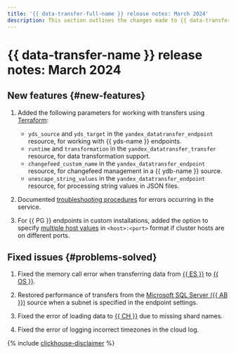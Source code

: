 ```yaml
---
title: '{{ data-transfer-full-name }} release notes: March 2024'
description: This section outlines the changes made to {{ data-transfer-name }} in March 2024.
---
```


# {{ data-transfer-name }} release notes: March 2024

## New features {#new-features}

1. Added the following parameters for working with transfers using [Terraform](../tf-ref.md):
    * `yds_source` and `yds_target` in the `yandex_datatransfer_endpoint` resource, for working with {{ yds-name }} endpoints.
    * `runtime` and `transformation` in the `yandex_datatransfer_transfer` resource, for data transformation support.
    * `changefeed_custom_name` in the `yandex_datatransfer_endpoint` resource, for changefeed management in a {{ ydb-name }} source.
    * `unescape_string_values` in the `yandex_datatransfer_endpoint` resource, for processing string values in JSON files.

2. Documented [troubleshooting procedures](../troubleshooting/index.md#overview) for errors occurring in the service.


1. For {{ PG }} endpoints in custom installations, added the option to specify [multiple host values](../operations/endpoint/source/postgresql.md#on-premise) in `<host>:<port>` format if cluster hosts are on different ports.

## Fixed issues {#problems-solved}


1. Fixed the memory call error when transferring data from [{{ ES }}](../operations/endpoint/source/elasticsearch.md) to [{{ OS }}](../operations/endpoint/target/opensearch.md).

1. Restored performance of transfers from the [Microsoft SQL Server ({{ AB }})](../operations/endpoint/source/mssql.md) source when a subnet is specified in the endpoint settings.


1. Fixed the error of loading data to [{{ CH }}](../operations/endpoint/target/clickhouse.md) due to missing shard names.

1. Fixed the error of logging incorrect timezones in the cloud log.

{% include [clickhouse-disclaimer](../../_includes/clickhouse-disclaimer.md) %}
